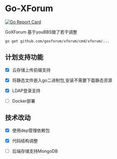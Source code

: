 # Go-XForum
[![Go Report Card](https://goreportcard.com/badge/github.com/goxforum/xforum)](https://goreportcard.com/report/github.com/goxforum/xforum)

GoXForum 基于youBBS做了若干调整

```
go get github.com/goxforum/xforum/cmd/xforum/...
```

## 计划支持功能
- [x] 云存储上传前缀支持
- [x] 将静态文件嵌入go二进制包,安装不需要下载静态资源
- [x] LDAP登录支持
- [ ] Docker部署



## 技术改动
- [x] 使用dep管理依赖包
- [x] 代码结构调整
- [ ] 后端存储支持MongoDB

